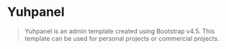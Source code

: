 # Yuhpanel

> Yuhpanel is an admin template created using Bootstrap v4.5. This template can be used for personal projects or commercial projects.
